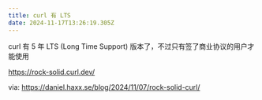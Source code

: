 ```yaml
---
title: curl 有 LTS
date: 2024-11-17T13:26:19.305Z
---
```


curl 有 5 年 LTS (Long Time Support) 版本了，不过只有签了商业协议的用户才能使用

https://rock-solid.curl.dev/

via: https://daniel.haxx.se/blog/2024/11/07/rock-solid-curl/